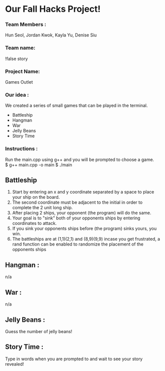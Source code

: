 
# Our Fall Hacks Project!

### Team Members :
Hun Seol, Jordan Kwok, Kayla Yu, Denise Siu


### Team name: 
!false story


### Project Name: 
Games Outlet


### Our idea : 
We created a series of small games that can be played in the terminal.
* Battleship
* Hangman
* War
* Jelly Beans
* Story Time


### Instructions :
Run the main.cpp using g++ and you will be prompted to choose a game.
<br>
$ g++ main.cpp -o main
$ ./main

## Battleship
1. Start by entering an x and y coordinate separated by a space to place your ship on the board.
2. The second coordinate must be adjacent to the initial in order to complete the 2 unit long ship.
3. After placing 2 ships, your opponent (the program) will do the same.
4. Your goal is to "sink" both of your opponents ships by entering coordinates to attack.
5. If you sink your opponents ships before (the program) sinks yours, you win.
6. The battleships are at (1,1)(2,1) and (8,9)(9,9) incase you get frustrated, a rand function can be enabled to randomize the placement of the opponents ships

## Hangman :
n/a

## War :
n/a

## Jelly Beans :
Guess the number of jelly beans!

## Story Time :
Type in words when you are prompted to and wait to see your story revealed!


